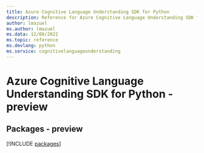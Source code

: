 ```yaml
---
title: Azure Cognitive Language Understanding SDK for Python
description: Reference for Azure Cognitive Language Understanding SDK for Python
author: lmazuel
ms.author: lmazuel
ms.data: 12/08/2022
ms.topic: reference
ms.devlang: python
ms.service: cognitivelanguageunderstanding
---
```

# Azure Cognitive Language Understanding SDK for Python - preview
## Packages - preview
[!INCLUDE [packages](cognitive-language-understanding-index.md)]